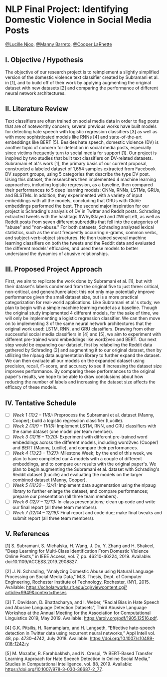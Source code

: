 # NLP Final Project: Identifying Domestic Violence in Social Media Posts
[@Lucille Njoo](https://github.com/LucilleN), [@Manny Barreto](https://github.com/mannybarreto), [@Cooper LaRhette](https://github.com/coopslarhette)

## I. Objective / Hypothesis 
The objective of our research project is to reimplement a slightly simplified version of the domestic violence text classifier created by Subramani et al. in [1], and to build off of their work by applying augmenting the original dataset with new datasets [2] and comparing the performance of different neural network architectures.

## II. Literature Review
Text classifiers are often trained on social media data in order to flag posts that are of noteworthy concern; several previous works have built models for detecting hate speech with logistic regression classifiers [3] as well as with more sophisticated models like RNNs [4] and state-of-the-art embeddings like BERT [5]. Besides hate speech, domestic violence (DV) is another topic of concern for detection in social media posts, especially since victims frequently turn to social media for support [1]. Our project is inspired by two studies that built text classifiers on DV-related datasets. Subramani et al.'s work [1], the primary basis of our current proposal, constructed a labeled dataset of 1,654 samples extracted from Facebook DV support groups, using 5 categories that describe the type DV post. Using this dataset, the researchers then implemented 4 machine learning approaches, including logistic regression, as a baseline, then compared their performances to 5 deep learning models: CNNs, RNNs, LSTMs, GRUs, and BLSTMs. In addition, they experimented with a variety of input embeddings with all the models, concluding that GRUs with GloVe embeddings performed the best. The second major inspiration for our project is Schrading's analysis of DV in Twitter and Reddit posts. Schrading extracted tweets with the hashtags #WhyIStayed and #WhyILeft, as well as Reddit posts from seven different subreddits that fell into the categories of "abuse" and "non-abuse." For both datasets, Schrading analyzed lexical statistics, such as the most frequently occurring n-grams, common verbs, and subject-verb-object structures. He then trained several machine learning classifiers on both the tweets and the Reddit data and evaluated the different models' efficacies, and used these models to better understand the dynamics of abusive relationships. 

## III. Proposed Project Approach
First, we aim to replicate the work done by Subramani et al. [1], but with their dataset's labels condensed from the original five to just three: critical, non-critical, and general/unrelated; this not only may potentially improve performance given the small dataset size, but is a more practical categorization for real-world applications. Like Subramani et al.'s study, we plan to begin with a simple machine learning model as a baseline. Though the original study implemented 4 different models, for the sake of time, we will only be implementing a logistic regression classifier. We can then move on to implementing 3 of the same neural network architectures that the original work used: LSTM, RNN, and GRU classifiers. Drawing from other successful social media classifiers in [4] and [5], we aim to experiment with different pre-trained word embeddings like word2vec and BERT. Our next step would be expanding our dataset, first by relabeling the Reddit data gathered by Schrading [2] and augmenting it to our original dataset, then by utilizing the nlpaug data augmentation library to further expand the dataset. We can then evaluate all our models on the expanded dataset using precision, recall, f1-score, and accuracy to see if increasing the dataset size improves performance. By comparing these performances to the original paper's results, we hope to be able to draw conclusions about how reducing the number of labels and increasing the dataset size affects the efficacy of these models.

## IV. Tentative Schedule
- [ ] *Week 1 (11/2 – 11/6):* Preprocess the Subramani et al. dataset (Manny, Cooper); build a logistic regression classifier (Lucille). 
- [ ] *Week 2 (11/9 – 11/13):* Implement LSTM, RNN, and GRU classifiers with the same dataset (one model per team member).
- [ ] *Week 3 (11/16 – 11/20):* Experiment with different pre-trained word embeddings across the different models, including word2vec (Cooper) and BERT (Manny, Lucille), and compare their performances.
- [ ] *Week 4 (11/23 – 11/27):* Milestone Week; by the end of this week, we plan to have completed our 4 models with a couple of different embeddings, and to compare our results with the original paper's. We plan to begin augmenting the Subramani et al. dataset with Schrading's Reddit dataset (Lucille) and evaluating the models on the larger combined dataset (Manny, Cooper).
- [ ] *Week 5 (11/30 – 12/4):* Implement data augmentation using the nlpaug library to further enlarge the dataset, and compare performances; prepare our presentation (all three team members). 
- [ ] *Week 6 (12/7 – 12/11):* In-class presentations; clean up code and write our final report (all three team members). 
- [ ] *Week 7 (12/14 – 12/18):* Final report and code due; make final tweaks and submit report (all three team members). 

## V. References
[1]  S. Subramani, S. Michalska, H. Wang, J. Du, Y. Zhang and H. Shakeel, "Deep Learning for Multi-Class Identification From Domestic Violence Online Posts," in IEEE Access, vol. 7, pp. 46210-46224, 2019. Available: doi:10.1109/ACCESS.2019.2908827.

[2]  J. N. Schrading, "Analyzing Domestic Abuse using Natural Language Processing on Social Media Data," M.S. Thesis, Dept. of Computer Engineering, Rochester Institute of Technology, Rochester, (NY), 2015. Available: https://scholarworks.rit.edu/cgi/viewcontent.cgi?article=9949&context=theses

[3] T. Davidson, D. Bhattacharya, and I. Weber, “Racial Bias in Hate Speech and Abusive Language Detection Datasets”, Third Abusive Language Workshop at the Annual Meeting for the Association for Computational Linguistics 2019,  May 2019. Available: https://arxiv.org/pdf/1905.12516.pdf.

[4] G.K. Pitsilis, H. Ramampiaro, and H. Langseth, “Effective hate-speech detection in Twitter data using recurrent neural networks,” Appl Intell vol. 48, pp. 4730–4742, July 2018. Available: https://doi.org/10.1007/s10489-018-1242-y

[5] M. Mozafar, R. Farahbakhsh, and N. Crespi, “A BERT-Based Transfer Learning Approach for Hate Speech Detection in Online Social Media,” Studies in Computational Intelligence, vol. 88, 2019. Available: https://doi.org/10.1007/978-3-030-36687-2_77.
